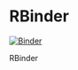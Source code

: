 # RBinder
[![Binder](https://mybinder.org/badge_logo.svg)](https://mybinder.org/v2/gh/NatPombubpa/RBinder/main)

RBinder
